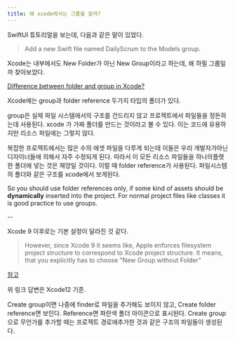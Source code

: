 ```yaml
---
title: 왜 xcode에서는 그룹을 쓸까?
---
```


SwiftUI 튜토리얼을 보는데, 다음과 같은 말이 있었다.

> Add a new Swift file named DailyScrum to the Models group.

Xcode는 내부에서도 New Folder가 아닌 New Group이라고 하는데, 왜 하필 그룹일까 찾아보았다.

[Difference between folder and group in Xcode?](https://stackoverflow.com/questions/34207664/difference-between-folder-and-group-in-xcode)

Xcode에는 group과 folder reference 두가지 타입의 폴더가 있다.

group은 실제 파일 시스템에서의 구조를 건드리지 않고 프로젝트에서 파일들을 정돈하는데 사용된다. xcode 가 가짜 폴더를 만드는 것이라고 볼 수 있다. 이는 코드에 유용하지만 리소스 파일에는 그렇지 않다.

복잡한 프로젝트에서는 많은 수의 에셋 파일을 다루게 되는데 이들은 우리 개발자가아닌 디자이너들에 의해서 자주 수정되게 된다. 따라서 이 모든 리소스 파일들을 하나의플랫한 폴더에 넣는 것은 재앙일 것이다. 이럴 때 folder reference가 사용된다. 파일시스템의 폴더와 같은 구조를 xcode에서 보게된다.

So you should use folder references only, if some kind of assets should be **dynamically** inserted into the project. For normal project files like classes it is good practice to use groups.

--

Xcode 9 이후로는 기본 설정이 달라진 것 같다.

> However, since Xcode 9 it seems like, Apple enforces filesystem project structure to correspond to Xcode project structure. It means, that you explicitly has to choose "New Group without Folder"

[참고](https://thomashanning.com/xcode-groups-folder-references/)

위 링크 답변은 Xcode12 기준.

Create group이면 나중에 finder로 파일을 추가해도 보이지 않고, Create folder reference면 보인다. Reference면 파란색 폴더 아이콘으로 표시된다. Create group으로 무언가를 추가할 때는 프로젝트 경로에추가한 것과 같은 구조의 파일들이 생성된다.
